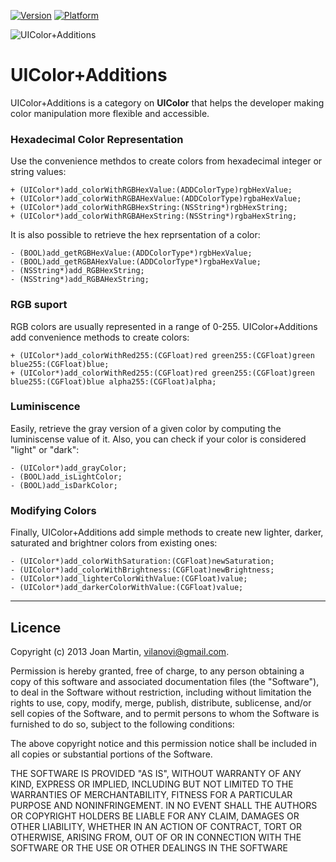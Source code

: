  [![Version](https://cocoapod-badges.herokuapp.com/v/UIColor+Additions/badge.png)](http://cocoadocs.org/docsets/UIColor+Additions) 
[![Platform](https://cocoapod-badges.herokuapp.com/p/UIColor+Additions/badge.png)](http://cocoadocs.org/docsets/UIColor+Additions) 

![UIColor+Additions](https://raw.githubusercontent.com/vilanovi/UIColor-Additions/master/UIColorAdditionsLogo.jpg)

UIColor+Additions
=================

UIColor+Additions is a category on **UIColor** that helps the developer making color manipulation more flexible and accessible.

### Hexadecimal Color Representation

Use the convenience methdos to create colors from hexadecimal integer or string values:

    + (UIColor*)add_colorWithRGBHexValue:(ADDColorType)rgbHexValue;
    + (UIColor*)add_colorWithRGBAHexValue:(ADDColorType)rgbaHexValue;
    + (UIColor*)add_colorWithRGBHexString:(NSString*)rgbHexString;
    + (UIColor*)add_colorWithRGBAHexString:(NSString*)rgbaHexString;

It is also possible to retrieve the hex reprsentation of a color:

    - (BOOL)add_getRGBHexValue:(ADDColorType*)rgbHexValue;
    - (BOOL)add_getRGBAHexValue:(ADDColorType*)rgbaHexValue;
    - (NSString*)add_RGBHexString;
    - (NSString*)add_RGBAHexString;

### RGB suport

RGB colors are usually represented in a range of 0-255. UIColor+Additions add convenience methods to create colors:

    + (UIColor*)add_colorWithRed255:(CGFloat)red green255:(CGFloat)green blue255:(CGFloat)blue;
    + (UIColor*)add_colorWithRed255:(CGFloat)red green255:(CGFloat)green blue255:(CGFloat)blue alpha255:(CGFloat)alpha;

### Luminiscence

Easily, retrieve the gray version of a given color by computing the luminiscense value of it. Also, you can check if your color is considered "light" or "dark":

    - (UIColor*)add_grayColor;
    - (BOOL)add_isLightColor;
    - (BOOL)add_isDarkColor;

### Modifying Colors

Finally, UIColor+Additions add simple methods to create new lighter, darker, saturated and brightner colors from existing ones:

    - (UIColor*)add_colorWithSaturation:(CGFloat)newSaturation;
    - (UIColor*)add_colorWithBrightness:(CGFloat)newBrightness;
    - (UIColor*)add_lighterColorWithValue:(CGFloat)value;
    - (UIColor*)add_darkerColorWithValue:(CGFloat)value;

---
## Licence ##

Copyright (c) 2013 Joan Martin, vilanovi@gmail.com.

Permission is hereby granted, free of charge, to any person obtaining a copy of this software and associated documentation files (the "Software"), to deal in the Software without restriction, including without limitation the rights to use, copy, modify, merge, publish, distribute, sublicense, and/or sell copies of the Software, and to permit persons to whom the Software is furnished to do so, subject to the following conditions:

The above copyright notice and this permission notice shall be included in all copies or substantial portions of the Software.

THE SOFTWARE IS PROVIDED "AS IS", WITHOUT WARRANTY OF ANY KIND, EXPRESS OR IMPLIED, INCLUDING BUT NOT LIMITED TO THE WARRANTIES OF MERCHANTABILITY, FITNESS FOR A PARTICULAR PURPOSE AND NONINFRINGEMENT. IN NO EVENT SHALL THE AUTHORS OR COPYRIGHT HOLDERS BE LIABLE FOR ANY CLAIM, DAMAGES OR OTHER LIABILITY, WHETHER IN AN ACTION OF CONTRACT, TORT OR OTHERWISE, ARISING FROM, OUT OF OR IN CONNECTION WITH THE SOFTWARE OR THE USE OR OTHER DEALINGS IN THE SOFTWARE
